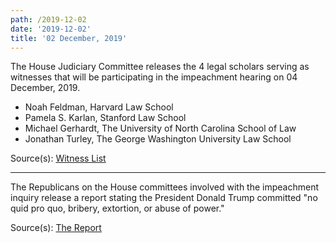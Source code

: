 ```yaml
---
path: /2019-12-02
date: '2019-12-02'
title: '02 December, 2019'
---
```

The House Judiciary Committee releases the 4 legal scholars serving as witnesses that will be participating in the impeachment hearing on 04 December, 2019.

- Noah Feldman, Harvard Law School
- Pamela S. Karlan, Stanford Law School
- Michael Gerhardt, The University of North Carolina School of Law
- Jonathan Turley, The George Washington University Law School

<span class="sources">

Source(s): [Witness List](https://docs.house.gov/meetings/JU/JU00/20191204/110281/HHRG-116-JU00-WList-20191204.pdf)

</span>

---

The Republicans on the House committees involved with the impeachment inquiry release a report stating the President Donald Trump committed "no quid pro quo, bribery, extortion, or abuse of power."

<span class="sources">

Source(s): [The Report](https://assets.documentcloud.org/documents/6564759/2019-12-02-Report-of-Evidence-in-the-Democrats.pdf)

</span>
